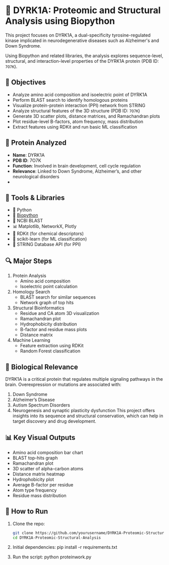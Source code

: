 # 🧬 DYRK1A: Proteomic and Structural Analysis using Biopython

This project focuses on DYRK1A, a dual-specificity tyrosine-regulated kinase implicated in neurodegenerative diseases such as Alzheimer's and Down Syndrome.

Using Biopython and related libraries, the analysis explores sequence-level, structural, and interaction-level properties of the DYRK1A protein (PDB ID: `7O7K`).

## 📌 Objectives

- Analyze amino acid composition and isoelectric point of DYRK1A
- Perform BLAST search to identify homologous proteins
- Visualize protein-protein interaction (PPI) network from STRING
- Analyze structural features of the 3D structure (PDB ID: `7O7K`)
- Generate 3D scatter plots, distance matrices, and Ramachandran plots
- Plot residue-level B-factors, atom frequency, mass distribution
- Extract features using RDKit and run basic ML classification

## 🧪 Protein Analyzed

- **Name**: DYRK1A
- **PDB ID**: 7O7K
- **Function**: Involved in brain development, cell cycle regulation
- **Relevance**: Linked to Down Syndrome, Alzheimer’s, and other neurological disorders
- 
## 🧰 Tools & Libraries

- 🐍 Python
- 🧪 [Biopython](https://biopython.org/)
- 🧬 NCBI BLAST
- 📊 Matplotlib, NetworkX, Plotly
- 🧠 RDKit (for chemical descriptors)
- 🧠 scikit-learn (for ML classification)
- 🧫 STRING Database API (for PPI)

## 🔍 Major Steps

1. Protein Analysis
   - Amino acid composition
   - Isoelectric point calculation
2. Homology Search
   - BLAST search for similar sequences
   - Network graph of top hits
3. Structural Bioinformatics
   - Residue and CA atom 3D visualization
   - Ramachandran plot
   - Hydrophobicity distribution
   - B-factor and residue mass plots
   - Distance matrix
4. Machine Learning
   - Feature extraction using RDKit
   - Random Forest classification

## 🧠 Biological Relevance
DYRK1A is a critical protein that regulates multiple signaling pathways in the brain. Overexpression or mutations are associated with:
1. Down Syndrome
2. Alzheimer’s Disease
3. Autism Spectrum Disorders
4. Neurogenesis and synaptic plasticity dysfunction
This project offers insights into its sequence and structural conservation, which can help in target discovery and drug development.

## 📊 Key Visual Outputs

- Amino acid composition bar chart
- BLAST top-hits graph
- Ramachandran plot
- 3D scatter of alpha-carbon atoms
- Distance matrix heatmap
- Hydrophobicity plot
- Average B-factor per residue
- Atom type frequency
- Residue mass distribution

## 🚀 How to Run

1. Clone the repo:
   ```bash
   git clone https://github.com/yourusername/DYRK1A-Proteomic-Structural-Analysis.git
   cd DYRK1A-Proteomic-Structural-Analysis

2. Initial dependencies:
   pip install -r requirements.txt

3. Run the script:
   python proteinwork.py
